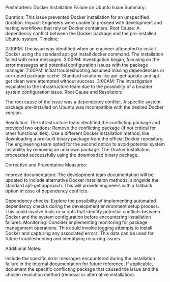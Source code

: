 Postmortem: Docker Installation Failure on Ubuntu
Issue Summary:

Duration: This issue prevented Docker installation for an unspecified duration.
Impact: Engineers were unable to proceed with development and testing workflows that rely on Docker containers.
Root Cause: A dependency conflict between the Docker package and the pre-installed Ubuntu system.
Timeline:

2:00PM: The issue was identified when an engineer attempted to install Docker using the standard apt-get install docker command. The installation failed with error messages.
3:00PM: Investigation began, focusing on the error messages and potential configuration issues with the package manager.
7:00PM: Initial troubleshooting assumed missing dependencies or corrupted package cache. Standard solutions like apt-get update and apt-get clean were attempted without success.
3:00AM: The investigation escalated to the infrastructure team due to the possibility of a broader system configuration issue.
Root Cause and Resolution:

The root cause of the issue was a dependency conflict. A specific system package pre-installed on Ubuntu was incompatible with the desired Docker version.

Resolution: The infrastructure team identified the conflicting package and provided two options:
Remove the conflicting package (if not critical for other functionalities).
Use a different Docker installation method, like downloading a pre-built binary package from the official Docker repository.
The engineering team opted for the second option to avoid potential system instability by removing an unknown package. The Docker installation proceeded successfully using the downloaded binary package.

Corrective and Preventative Measures:

Improve documentation: The development team documentation will be updated to include alternative Docker installation methods, alongside the standard apt-get approach. This will provide engineers with a fallback option in case of dependency conflicts.

Dependency checks: Explore the possibility of implementing automated dependency checks during the development environment setup process. This could involve tools or scripts that identify potential conflicts between Docker and the system configuration before encountering installation failures.
Monitoring: Consider implementing monitoring for package management operations. This could involve logging attempts to install Docker and capturing any associated errors. This data can be used for future troubleshooting and identifying recurring issues.

Additional Notes:

Include the specific error messages encountered during the installation failure in the internal documentation for future reference.
If applicable, document the specific conflicting package that caused the issue and the chosen resolution method (removal or alternative installation).
